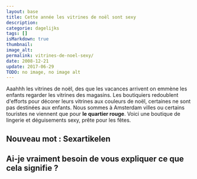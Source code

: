 ```yaml
---
layout: base
title: Cette année les vitrines de noël sont sexy
description: 
categorie: dagelijks
tags: []
isMarkdown: true
thumbnail: 
image_alt: 
permalink: vitrines-de-noel-sexy/
date: 2008-12-21
update: 2017-06-29
TODO: no image, no image alt
---
```




Aaahhh les vitrines de noël, des que les vacances arrivent on emmène les enfants regarder les vitrines des magasins. Les boutiquiers redoublent d'efforts pour décorer leurs vitrines aux couleurs de noël, certaines ne sont pas destinées aux enfants. Nous sommes à Amsterdam villes ou certains touristes ne viennent que pour **le quartier rouge**. Voici une boutique de lingerie et déguisements sexy, prête pour les fêtes.

## Nouveau mot : Sexartikelen
Ai-je vraiment besoin de vous expliquer ce que cela signifie ?
---
<!-- post notes:
censuré par google adsense:
((/public/images/photos/2008-11/sexartikelen-vitrine-noel.jpg|vitrine de lingerie et accéssoires sexuels aux couleurs de noël|C))
--->
